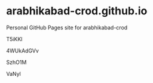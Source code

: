 # arabhikabad-crod.github.io
Personal GitHub Pages site for arabhikabad-crod
























































T5iKKl




4WUkAdGVv


SzhO1M

VaNyl
